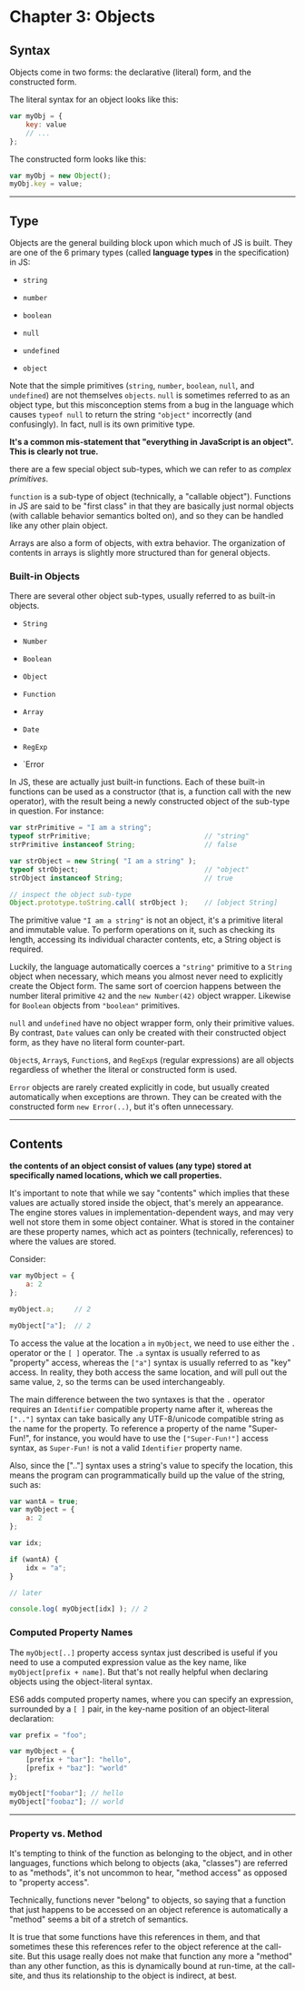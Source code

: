 # Chapter 3: Objects

## Syntax

Objects come in two forms: the declarative (literal) form, and the constructed form.

The literal syntax for an object looks like this:
```javascript
var myObj = {
    key: value
    // ...
};
```

The constructed form looks like this:
```javascript
var myObj = new Object();
myObj.key = value;
```

---

## Type

Objects are the general building block upon which much of JS is built. They are one of the 6 primary types (called **language types** in the specification) in JS:

- `string`

- `number`

- `boolean`

- `null`

- `undefined`

- `object`

Note that the simple primitives (`string`, `number`, `boolean`, `null`, and `undefined`) are not themselves `objects`. `null` is sometimes referred to as an object type, but this misconception stems from a bug in the language which causes `typeof null` to return the string `"object"` incorrectly (and confusingly). In fact, null is its own primitive type.

**It's a common mis-statement that "everything in JavaScript is an object". This is clearly not true.**

there are a few special object sub-types, which we can refer to as *complex primitives*.

`function` is a sub-type of object (technically, a "callable object"). Functions in JS are said to be "first class" in that they are basically just normal objects (with callable behavior semantics bolted on), and so they can be handled like any other plain object.

Arrays are also a form of objects, with extra behavior. The organization of contents in arrays is slightly more structured than for general objects.

### Built-in Objects

There are several other object sub-types, usually referred to as built-in objects.

- `String`

- `Number`

- `Boolean`

- `Object`

- `Function`

- `Array`

- `Date`

- `RegExp`

- `Error


In JS, these are actually just built-in functions. Each of these built-in functions can be used as a constructor (that is, a function call with the new operator), with the result being a newly constructed object of the sub-type in question. For instance:


```javascript
var strPrimitive = "I am a string";
typeof strPrimitive;                            // "string"
strPrimitive instanceof String;                 // false

var strObject = new String( "I am a string" );
typeof strObject;                               // "object"
strObject instanceof String;                    // true

// inspect the object sub-type
Object.prototype.toString.call( strObject );    // [object String]

```

The primitive value `"I am a string"` is not an object, it's a primitive literal and immutable value. To perform operations on it, such as checking its length, accessing its individual character contents, etc, a String object is required.

Luckily, the language automatically coerces a `"string"` primitive to a `String` object when necessary, which means you almost never need to explicitly create the Object form. The same sort of coercion happens between the number literal primitive `42` and the `new Number(42)` object wrapper. Likewise for `Boolean` objects from `"boolean"` primitives.

`null` and `undefined` have no object wrapper form, only their primitive values. By contrast, `Date` values can only be created with their constructed object form, as they have no literal form counter-part.

`Object`s, `Array`s, `Function`s, and `RegExp`s (regular expressions) are all objects regardless of whether the literal or constructed form is used.

`Error` objects are rarely created explicitly in code, but usually created automatically when exceptions are thrown. They can be created with the constructed form `new Error(..)`, but it's often unnecessary.

---

## Contents

**the contents of an object consist of values (any type) stored at specifically named locations, which we call properties.**

It's important to note that while we say "contents" which implies that these values are actually stored inside the object, that's merely an appearance. The engine stores values in implementation-dependent ways, and may very well not store them in some object container. What is stored in the container are these property names, which act as pointers (technically, references) to where the values are stored.

Consider:

```javascript
var myObject = {
    a: 2
};

myObject.a;     // 2

myObject["a"];  // 2
```

To access the value at the location `a` in `myObject`, we need to use either the `.` operator or the `[ ]` operator. The `.a` syntax is usually referred to as "property" access, whereas the `["a"]` syntax is usually referred to as "key" access. In reality, they both access the same location, and will pull out the same value, `2`, so the terms can be used interchangeably.

The main difference between the two syntaxes is that the `.` operator requires an `Identifier` compatible property name after it, whereas the `[".."]` syntax can take basically any UTF-8/unicode compatible string as the name for the property. To reference a property of the name "Super-Fun!", for instance, you would have to use the `["Super-Fun!"]` access syntax, as `Super-Fun!` is not a valid `Identifier` property name.

Also, since the [".."] syntax uses a string's value to specify the location, this means the program can programmatically build up the value of the string, such as:
```javascript
var wantA = true;
var myObject = {
    a: 2
};

var idx;

if (wantA) {
    idx = "a";
}

// later

console.log( myObject[idx] ); // 2
```

### Computed Property Names

The `myObject[..]` property access syntax just described is useful if you need to use a computed expression value as the key name, like `myObject[prefix + name]`. But that's not really helpful when declaring objects using the object-literal syntax.

ES6 adds computed property names, where you can specify an expression, surrounded by a `[ ]` pair, in the key-name position of an object-literal declaration:
```javascript
var prefix = "foo";

var myObject = {
    [prefix + "bar"]: "hello",
    [prefix + "baz"]: "world"
};

myObject["foobar"]; // hello
myObject["foobaz"]; // world
```

---

### Property vs. Method

It's tempting to think of the function as belonging to the object, and in other languages, functions which belong to objects (aka, "classes") are referred to as "methods", it's not uncommon to hear, "method access" as opposed to "property access".

Technically, functions never "belong" to objects, so saying that a function that just happens to be accessed on an object reference is automatically a "method" seems a bit of a stretch of semantics.

It is true that some functions have this references in them, and that sometimes these this references refer to the object reference at the call-site. But this usage really does not make that function any more a "method" than any other function, as this is dynamically bound at run-time, at the call-site, and thus its relationship to the object is indirect, at best.




















